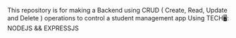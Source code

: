 This repository is for making a Backend using CRUD ( Create, Read, Update and Delete ) operations to control a student management app 
Using  TECH🖥️: NODEJS && EXPRESSJS 
